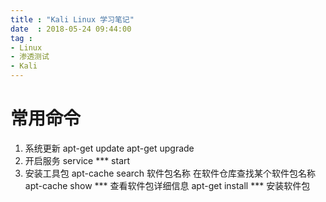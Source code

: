 ```yaml
---
title : "Kali Linux 学习笔记"
date  : 2018-05-24 09:44:00
tag : 
- Linux
- 渗透测试
- Kali
---
```


# 常用命令
1. 系统更新
apt-get update
apt-get upgrade
2. 开启服务
service *** start
3. 安装工具包
apt-cache search 软件包名称
在软件仓库查找某个软件包名称
apt-cache show ***
查看软件包详细信息
apt-get install ***
安装软件包
